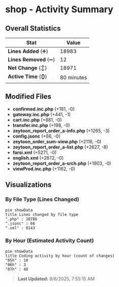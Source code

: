 # shop - Activity Summary 

## Overall Statistics

| Stat                   | Value                                                             |
| ---------------------- | ----------------------------------------------------------------- |
| **Lines Added** (➕)   | 18983                                          |
| **Lines Removed** (➖) | 12                                        |
| **Net Change** (↕)    | 18971                |
| **Active Time** (⌚)   | 80 minutes |


## Modified Files
- **confirmed.inc.php** (+181, -0)
- **gateway.inc.php** (+441, -1)
- **cart.inc.php** (+881, -0)
- **transfer.inc.php** (+198, -0)
- **zeytoon_report_order_a-info.php** (+1265, -3)
- **config.jsonc** (+66, -0)
- **zeytoon_order_sum-view.php** (+2116, -0)
- **zeytoon_report_order_a-list.php** (+2627, -8)
- **farsi.xml** (+5271, -0)
- **english.xml** (+2872, -0)
- **zeytoon_report_order_a-srch.php** (+1903, -0)
- **viewProd.inc.php** (+1162, -0)

## Visualizations

### By File Type (Lines Changed)

```mermaid
pie showData
title Lines changed by file type
".php" : 10786
".jsonc" : 66
".xml" : 8143
```

### By Hour (Estimated Activity Count)

```mermaid
pie showData
title Coding activity by hour (count of changes)
"05h" : 10
"06h" : 3
"07h" : 48
```


> **Last Updated:** 9/6/2025, 7:55:15 AM
